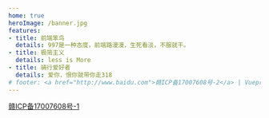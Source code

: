 ```yaml
---
home: true
heroImage: /banner.jpg
features:
- title: 前端笨鸟
  details: 997是一种态度，前端路漫漫，生死看淡，不服就干。
- title: 极简主义
  details: less is More
- title: 骑行爱好者
  details: 爱你，恨你就带你走318
# footer: <a href="http://www.baidu.com">赣ICP备17007608号-2</a> | Vuepress搭建
---
```


<a href="http://www.beian.miit.gov.cn">	赣ICP备17007608号-1 </a>
